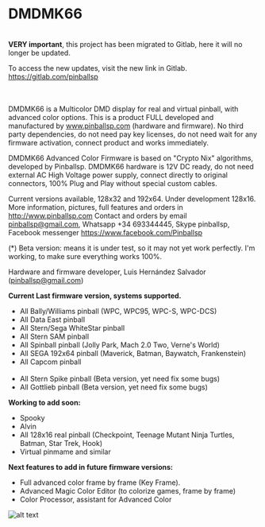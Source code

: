 # DMDMK66

<br>
<b>VERY important</b>, this project has been migrated to Gitlab, here it will no longer be updated.

To access the new updates, visit the new link in Gitlab.
https://gitlab.com/pinballsp
<br><br><br>


DMDMK66 is a Multicolor DMD display for real and virtual pinball, with advanced color options. This is a product FULL developed and manufactured by www.pinballsp.com (hardware and firmware). No third party dependencies, do not need pay key licenses, do not need wait for any firmware activation, connect product and works immediately.

DMDMK66 Advanced Color Firmware is based on "Crypto Nix" algorithms, developed by Pinballsp. DMDMK66 hardware is 12V DC ready,  do not need external AC High Voltage power supply, connect directly to original connectors, 100% Plug and Play without special custom cables.

Current versions available, 128x32 and 192x64. Under development 128x16. 
More information, pictures, full features and orders in http://www.pinballsp.com
Contact and orders by email pinballsp@gmail.com, Whatsapp +34 693344445, Skype pinballsp, Facebook messenger https://www.facebook.com/Pinballsp 

(*) Beta version: means it is under test, so it may not yet work perfectly. I'm working, to make sure everything works 100%.

Hardware and firmware developer, Luis Hernández Salvador (pinballsp@gmail.com)

<b>Current Last firmware version, systems supported.</b>
<ul>
<li>All Bally/Williams pinball (WPC, WPC95, WPC-S, WPC-DCS)</li>
<li>All Data East pinball</li>
<li>All Stern/Sega WhiteStar pinball</li>
<li>All Stern SAM pinball</li>
<li>All Spinball pinball (Jolly Park, Mach 2.0 Two, Verne's World)</li>
<li>All SEGA 192x64 pinball (Maverick, Batman, Baywatch, Frankenstein)</li>
<li>All Capcom pinball</li>
<br>
<li>All Stern Spike pinball (Beta version, yet need fix some bugs)</li>
<li>All Gottlieb pinball (Beta version, yet need fix some bugs)</li>
</ul>

<b>Working to add soon:</b>
<ul>
<li>Spooky</li>
<li>Alvin</li>
<li>All 128x16 real pinball (Checkpoint, Teenage Mutant Ninja Turtles, Batman, Star Trek, Hook)</li>
<li>Virtual pinmame and similar</li>
</ul>

<b>Next features to add in future firmware versions:</b>
<ul>
<li>Full advanced color frame by frame (Key Frame).</li>
<li>Advanced Magic Color Editor (to colorize games, frame by frame)</li>
<li>Color Processor, assistant for Advanced Color</li>  
</ul>



![alt text](https://i.imgur.com/56TmZ3b.jpg)
